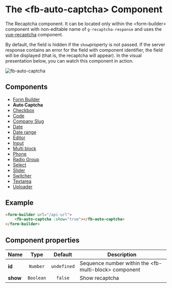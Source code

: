 # The &lt;fb-auto-captcha&gt; Component

The Recaptcha component. It can be located only within the &lt;form-builder&gt; component with non-editable name of `g-recaptcha-response` and uses the [vue-recaptcha](https://github.com/DanSnow/vue-recaptcha) component.

By default, the field is hidden if the `show`property is not passed. If the server response contains an error for the field with component identifier, the field will be displayed (that is, the recaptcha will appear). In the  visual presentation below, you can watch this component in action.

![fb-auto-captcha](https://static.awes.io/docs/fb-auto-captcha.gif)

## Components
* [Form Builder](./form-builder.md)
* **Auto Captcha**
* [Checkbox](./fb-checkbox.md)
* [Code](./fb-code.md)
* [Company Slug](./fb-company-slug.md)
* [Date](./fb-date.md)
* [Date range](./fb-date-range.md)
* [Editor](./fb-editor.md)
* [Input](./fb-input.md)
* [Multi block](./fb-multi-block.md)
* [Phone](./fb-phone.md)
* [Radio Group](./fb-radio-group.md)
* [Select](./fb-select.md)
* [Slider](./fb-slider.md)
* [Switcher](./fb-switcher.md)
* [Textarea](./fb-textarea.md)
* [Uploader](./fb-uploader.md)

## Example

```html
<form-builder url="/api-url">
    <fb-auto-captcha :show="true"></fb-auto-captcha>
</form-builder>
```

<form-builder url="/api-url">
    <fb-auto-captcha :show="true"></fb-auto-captcha>
</form-builder>


## Component properties

| Name                | Type               | Default             | Description                                       |
|---------------------|:------------------:|:-------------------:|---------------------------------------------------|
| **id**              | `Number`           | `undefined`         | Sequence number within the &lt;fb-multi-block&gt; component   |
| **show**            | `Boolean`          | `false`             | Show recaptcha                                    |
